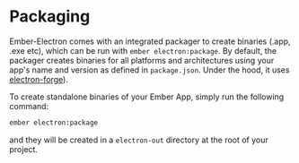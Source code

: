 # Packaging

Ember-Electron comes with an integrated packager to create binaries (.app, .exe etc), which can be run with `ember electron:package`. By default, the packager creates binaries for all platforms and architectures using your app's name and version as defined in `package.json`. Under the hood, it uses [electron-forge](https://github.com/electron-userland/electron-forge)).

To create standalone binaries of your Ember App, simply run the following command:

```sh
ember electron:package
```

and they will be created in a `electron-out` directory at the root of your project.
